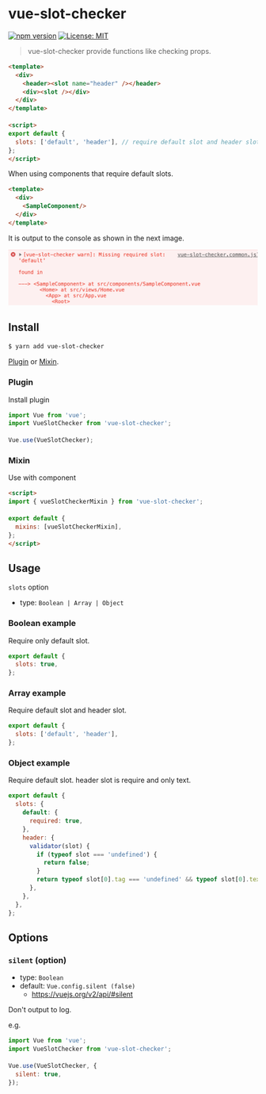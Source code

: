# vue-slot-checker

[![npm version](https://badge.fury.io/js/vue-slot-checker.svg)](https://badge.fury.io/js/vue-slot-checker)
[![License: MIT](https://img.shields.io/badge/License-MIT-green.svg)](https://opensource.org/licenses/MIT)

> vue-slot-checker provide functions like checking props.

```html
<template>
  <div>
    <header><slot name="header" /></header>
    <div><slot /></div>
  </div>
</template>

<script>
export default {
  slots: ['default', 'header'], // require default slot and header slot
};
</script>
```

When using components that require default slots.

```HTML
<template>
  <div>
    <SampleComponent/>
  </div>
</template>
```

It is output to the console as shown in the next image.

<img src="docs/images/screenshot.png" alt="Outputting to the console" width="600">


## Install

```bash
$ yarn add vue-slot-checker
```

[Plugin](#Plugin) or [Mixin](#Mixin).

### Plugin

Install plugin

```JavaScript
import Vue from 'vue';
import VueSlotChecker from 'vue-slot-checker';
 
Vue.use(VueSlotChecker);
```

### Mixin

Use with component

```HTML
<script>
import { vueSlotCheckerMixin } from 'vue-slot-checker';

export default {
  mixins: [vueSlotCheckerMixin],
};
</script>
```

## Usage

`slots` option

- type: `Boolean | Array | Object`

### Boolean example

Require only default slot.

```js
export default {
  slots: true,
};
```

### Array example

Require default slot and header slot.

```js
export default {
  slots: ['default', 'header'],
};
```

### Object example

Require default slot.
header slot is require and only text.

```js
export default {
  slots: {
    default: {
      required: true,
    },
    header: {
      validator(slot) {
        if (typeof slot === 'undefined') {
          return false;
        }
        return typeof slot[0].tag === 'undefined' && typeof slot[0].text === 'string';
      },
    },
  },
};
```

## Options

### `silent` (option)

- type: `Boolean`
- default: `Vue.config.silent (false)`
  - https://vuejs.org/v2/api/#silent

Don't output to log.

e.g.

```JavaScript
import Vue from 'vue';
import VueSlotChecker from 'vue-slot-checker';
 
Vue.use(VueSlotChecker, {
  silent: true,
});
```
